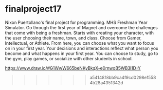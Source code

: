 # finalproject17

Nixon Puertollano's final project for programming. MHS Freshman Year Simulator.
  Go through the first year of Magnet and overcome the challenges that come with being a freshman.
Starts with creating your character, with the user choosing their name, town, and class. Choose
from Gamer, Intellectual, or Athlete. From here, you can choose what you want to focus on in
your first year. Your decisions and interactions reflect what person you become and what happens
in your first year. You can choose to study, go to the gym, play games, or socialize with other
students in school.

https://www.draw.io/#G1WwW665beNKyBkqX-e0rnwoB5WB3l1D-Y
>>>>>>> a5414818bb9ca4f9cd0298ef5584b28a4351342d

